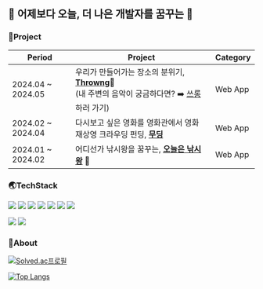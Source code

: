 ## 🐬 어제보다 오늘, 더 나은 개발자를 꿈꾸는 🐬

### 💙Project
|Period|Project|Category|
|------|---|---|
|2024.04 ~ 2024.05|우리가 만들어가는 장소의 분위기, [**Throwng**](https://github.com/skyungg/throwng)🥈 <br/> (내 주변의 음악이 궁금하다면? ➡️ [쓰롱](https://throwng.store)하러 가기) |Web App|
|2024.02 ~ 2024.04|다시보고 싶은 영화를 영화관에서 영화 재상영 크라우딩 펀딩, [**무딩**](https://github.com/skyungg/mooding) |Web App|
|2024.01 ~ 2024.02|어디선가 낚시왕을 꿈꾸는, [**오늘은 낚시왕**](https://github.com/skyungg/fishing-king-of-today) 🥇|Web App|



### 🌏TechStack
<img src="https://img.shields.io/badge/springboot-6DB33F?style=for-the-badge&logo=springboot&logoColor=white"> <img src="https://img.shields.io/badge/JPA-59666C?style=for-the-badge&logo=hibernate&logoColor=white"> <img src="https://img.shields.io/badge/JAVA-007396?style=for-the-badge&logo=java&logoColor=white"> <img src="https://img.shields.io/badge/JSP-ffd400?style=for-the-badge&logo=JSP&logoColor=white"> <img src="https://img.shields.io/badge/mysql-4479A1?style=for-the-badge&logo=mysql&logoColor=white"> <img src="https://img.shields.io/badge/python-3776AB?style=for-the-badge&logo=python&logoColor=white"> <img src="https://img.shields.io/badge/vue.js-4FC08D?style=for-the-badge&logo=vue.js&logoColor=white">

<img src="https://img.shields.io/badge/github-181717?style=for-the-badge&logo=github&logoColor=white"> <img src="https://img.shields.io/badge/jira-0052CC?style=for-the-badge&logo=jira&logoColor=white">   


### 💎About
[![Solved.ac프로필](http://mazassumnida.wtf/api/generate_badge?boj=mycolor)](https://solved.ac/mycolor)

[![Top Langs](https://github-readme-stats.vercel.app/api/top-langs/?username=skyungg)](https://github.com/anuraghazra/github-readme-stats)
